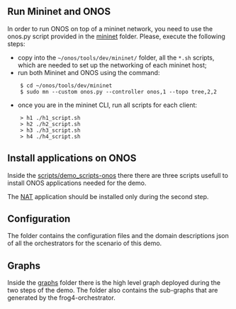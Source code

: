 ## Run Mininet and ONOS

In order to run ONOS on top of a mininet network, you need to use the onos.py script provided in the [mininet](mininet/) folder.
Please, execute the following steps:

* copy into the `~/onos/tools/dev/mininet/` folder, all the `*.sh` scripts, which are needed to set up the networking of each mininet host;
* run both Mininet and ONOS using the command:
```
	$ cd ~/onos/tools/dev/mininet
	$ sudo mn --custom onos.py --controller onos,1 --topo tree,2,2
```
* once you are in the mininet CLI, run all scripts for each client:
```
	> h1 ./h1_script.sh
	> h2 ./h2_script.sh
	> h3 ./h3_script.sh
	> h4 ./h4_script.sh
```

## Install applications on ONOS

Inside the [scripts/demo_scripts-onos](scripts/demo_scripts-onos) there there are three scripts usefull to install ONOS applications needed for the demo.

The [NAT](https://github.com/netgroup-polito/onos-applications/tree/master/nat) application should be installed only during the second step.

## Configuration

The [](config/) folder contains the configuration files and the domain descriptions json of all the orchestrators for the scenario of this demo.

## Graphs

Inside the [graphs](./graphs/) folder there is the high level graph deployed during the two steps of the demo. The folder also contains the sub-graphs that are generated by the frog4-orchestrator.
